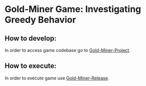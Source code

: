 # Gold-Miner Game: Investigating Greedy Behavior

## How to develop:
In order to access game codebase go to [Gold-Miner-Project](Gold-Miner-Project).

## How to execute:
In order to execute game use [Gold-Miner-Release](Gold-Miner-Release).